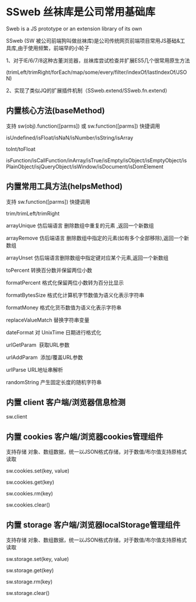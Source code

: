 # SSweb 丝袜库是公司常用基础库
Sweb is a JS prototype or an extension library of its own

SSweb (SW 被公司前端狗叫做丝袜库)是公司传统网页前端项目常用JS基础&工具库,由于使用频繁，前端早的小轮子

1、对于IE/6/7/8这种古董浏览器，丝袜库尝试检查并扩展ES5几个很常用原生方法

(trimLeft/trimRight/forEach/map/some/every/filter/indexOf/lastIndexOf/JSON)

2、实现了类似JQ的扩展插件机制（SSweb.extend/SSweb.fn.extend）

## 内置核心方法(baseMethod)

支持 sw(obj).function([parms]) 或 sw.function([parms]) 快捷调用

isUndefined/isFloat/isNaN/isNumber/isString/isArray

toInt/toFloat

isFunction/isCallFunction/inArray/isTrue/isEmpty/isObject/isEmptyObject/isPlainObject/isjQueryObject/isWindow/isDocument/isDomElement


## 内置常用工具方法(helpsMethod)
支持 sw.function([parms]) 快捷调用

trim/trimLeft/trimRight

arrayUnique  仿后端语言 删除数组中重复的元素 ,返回一个新数组

arrayRemove  仿后端语言 删除数组中指定的元素(如有多个全部移除),返回一个新数组

arrayUnset   仿后端语言删除数组中指定键对应某个元素,返回一个新数组

toPercent   转换百分数并保留两位小数

formatPercent   格式化保留两位小数转为百分比显示

formatBytesSize 格式化计算机字节数值为语义化表示字符串

formatMoney 格式化货币数值为语义化表示字符串

replaceValueMatch 替换字符串变量

dateFormat 对 UnixTime 日期进行格式化

urlGetParam  获取URL参数

urlAddParam  添加/覆盖URL参数

urlParse URL地址串解析

randomString 产生固定长度的随机字符串

## 内置 client  客户端/浏览器信息检测
sw.client 

## 内置 cookies  客户端/浏览器cookies管理组件

支持存储 对象、数组数据，统一以JSON格式存储，对于数值/布尔值支持原格式读取

sw.cookies.set(key, value)

sw.cookies.get(key)

sw.cookies.rm(key)

sw.cookies.clear()

## 内置 storage  客户端/浏览器localStorage管理组件

支持存储 对象、数组数据，统一以JSON格式存储，对于数值/布尔值支持原格式读取

sw.storage.set(key, value)

sw.storage.get(key)

sw.storage.rm(key)

sw.storage.clear()
